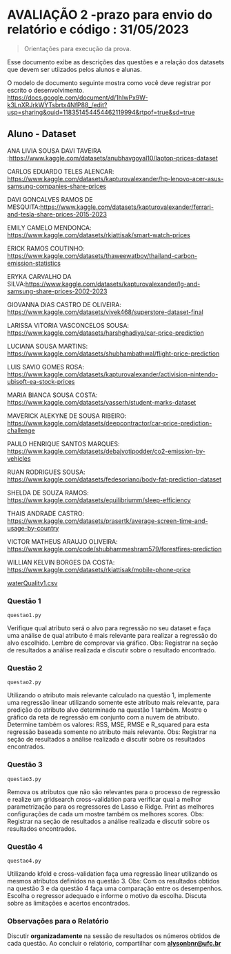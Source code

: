 # AVALIAÇÃO 2 -prazo para envio do relatório e código : 31/05/2023
> Orientações para execução da prova.

Esse documento exibe as descrições das questões e a relação dos datasets que devem ser utiizados 
pelos alunos e alunas.

O modelo de documento seguinte mostra como você deve registrar por escrito o desenvolvimento. 
https://docs.google.com/document/d/1hIwPx9W-k3LnXRJrkWYTsbrtx4NfP88_/edit?usp=sharing&ouid=118351454454462119994&rtpof=true&sd=true

##  Aluno - Dataset

ANA LIVIA SOUSA DAVI TAVEIRA :https://www.kaggle.com/datasets/anubhavgoyal10/laptop-prices-dataset

CARLOS EDUARDO TELES ALENCAR: https://www.kaggle.com/datasets/kapturovalexander/hp-lenovo-acer-asus-samsung-companies-share-prices

DAVI GONCALVES RAMOS DE MESQUITA:https://www.kaggle.com/datasets/kapturovalexander/ferrari-and-tesla-share-prices-2015-2023

EMILY CAMELO MENDONCA: https://www.kaggle.com/datasets/rkiattisak/smart-watch-prices

ERICK RAMOS COUTINHO: https://www.kaggle.com/datasets/thaweewatboy/thailand-carbon-emission-statistics

ERYKA CARVALHO DA SILVA:https://www.kaggle.com/datasets/kapturovalexander/lg-and-samsung-share-prices-2002-2023

GIOVANNA DIAS CASTRO DE OLIVEIRA: https://www.kaggle.com/datasets/vivek468/superstore-dataset-final

LARISSA VITORIA VASCONCELOS SOUSA: https://www.kaggle.com/datasets/harshghadiya/car-price-prediction

LUCIANA SOUSA MARTINS: https://www.kaggle.com/datasets/shubhambathwal/flight-price-prediction

LUIS SAVIO GOMES ROSA: https://www.kaggle.com/datasets/kapturovalexander/activision-nintendo-ubisoft-ea-stock-prices

MARIA BIANCA SOUSA COSTA: https://www.kaggle.com/datasets/yasserh/student-marks-dataset

MAVERICK ALEKYNE DE SOUSA RIBEIRO: https://www.kaggle.com/datasets/deepcontractor/car-price-prediction-challenge

PAULO HENRIQUE SANTOS MARQUES: https://www.kaggle.com/datasets/debajyotipodder/co2-emission-by-vehicles

RUAN RODRIGUES SOUSA: https://www.kaggle.com/datasets/fedesoriano/body-fat-prediction-dataset

SHELDA DE SOUZA RAMOS: https://www.kaggle.com/datasets/equilibriumm/sleep-efficiency

THAIS ANDRADE CASTRO: https://www.kaggle.com/datasets/prasertk/average-screen-time-and-usage-by-country

VICTOR MATHEUS ARAUJO OLIVEIRA: https://www.kaggle.com/code/shubhammeshram579/forestfires-prediction

WILLIAN KELVIN BORGES DA COSTA: https://www.kaggle.com/datasets/rkiattisak/mobile-phone-price

[waterQuality1.csv](dataset%2FwaterQuality1.csv)


### Questão 1

```questao1.py```

Verifique qual atributo será o alvo para regressão no seu dataset
e faça uma análise de qual atributo é mais relevante para realizar a regressão do alvo escolhido.
Lembre de comprovar via gráfico.
Obs: Registrar na seção de resultados a análise realizada e discutir sobre o resultado encontrado.


### Questão 2

```questao2.py```

Utilizando o atributo mais relevante calculado na questão 1, implemente uma regressão linear utilizando somente este atributo mais
relevante, para predição do atributo alvo determinado na questão 1 também. Mostre o gráfico da reta de regressão  em conjunto com a nuvem 
de atributo. 
Determine também os valores: 
RSS, MSE, RMSE e R_squared para esta regressão baseada somente no atributo mais relevante.
Obs: Registrar na seção de resultados a análise realizada e discutir sobre os resultados encontrados.

### Questão 3

```questao3.py```

Remova os atributos que não são relevantes para o processo de regressão e realize um gridsearch cross-validation para verificar 
qual a melhor parametrização para os regressores de Lasso e Ridge. Print as melhores configurações de cada um mostre também os melhores scores.
Obs: Registrar na seção de resultados a análise realizada e discutir sobre os resultados encontrados.

### Questão 4

```questao4.py```

Utilizando kfold e cross-validation faça uma regressão linear utilizando os mesmos atributos definidos na questão 3.
Obs: Com os resultados obtidos na questão 3 e da questão 4 faça uma comparação entre os desempenhos. Escolha o regressor adequado
e informe o motivo da escolha. Discuta sobre as limitações e acertos encontrados.


### Observações para o Relatório

Discutir **organizadamente** na sessão de resultados os números obtidos de cada questão.
Ao concluir o relatório, compartilhar com **alysonbnr@ufc.br**